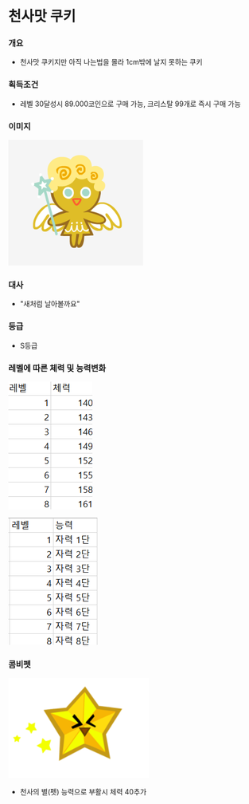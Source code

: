 # 천사맛 쿠키
### 개요
- 천사맛 쿠키지만 아직 나는법을 몰라 1cm밖에 날지 못하는 쿠키
### 획득조건
- 레벨 30달성시 89.000코인으로 구매 가능, 크리스탈 99개로 즉시 구매 가능
### 이미지
![천사맛 쿠키](./VIEW-6.01.PNG)
### 대사
- "새처럼 날아볼까요"
### 등급
- S등급
### 레벨에 따른 체력 및 능력변화
![체력표](./VIEW-6.02.PNG)

![능력표](./VIEW-6.03.PNG)
### 콤비펫
![천사의 별](./VIEW-6.04.PNG)
- 천사의 별(펫) 능력으로 부활시 체력 40추가
